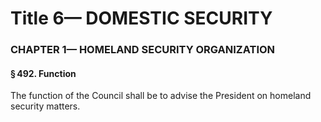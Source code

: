 
# Title 6— DOMESTIC SECURITY
### CHAPTER 1— HOMELAND SECURITY ORGANIZATION
#### § 492. Function

The function of the Council shall be to advise the President on homeland security matters.
